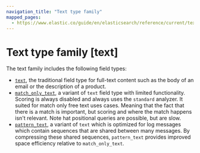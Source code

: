 ```yaml
---
navigation_title: "Text type family"
mapped_pages:
  - https://www.elastic.co/guide/en/elasticsearch/reference/current/text-type-family.html
---
```


# Text type family [text]


The text family includes the following field types:

* [`text`](/reference/elasticsearch/mapping-reference/text.md), the traditional field type for full-text content such as the body of an email or the description of a product.
* [`match_only_text`](/reference/elasticsearch/mapping-reference/match-only-text.md), a variant of `text` field type with limited functionality. Scoring is always disabled and always uses the `standard` analyzer. It suited for match only free text uses cases. Meaning that the fact that there is a match is important, but scoring and where the match happens isn't relevant. Note hat positional queries are possible, but are slow.
* [`pattern_text`](/reference/elasticsearch/mapping-reference/pattern-text.md), a variant of `text` which is optimized for log messages which contain sequences that are shared between many messages. By compressing these shared sequences, `pattern_text` provides improved space efficiency relative to `match_only_text`.

